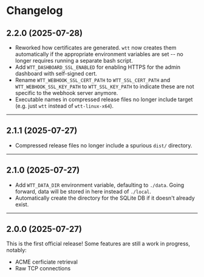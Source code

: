 # Changelog

## 2.2.0 (2025-07-28)

- Reworked how certificates are generated. `wtt` now creates them automatically if the appropriate environment variables are set -- no longer requires running a separate bash script.
- Add `WTT_DASHBOARD_SSL_ENABLED` for enabling HTTPS for the admin dashboard with self-signed cert.
- Rename `WTT_WEBHOOK_SSL_CERT_PATH` to `WTT_SSL_CERT_PATH` and `WTT_WEBHOOK_SSL_KEY_PATH` to `WTT_SSL_KEY_PATH` to indicate these are not specific to the webhook server anymore.
- Executable names in compressed release files no longer include target (e.g. just `wtt` instead of `wtt-linux-x64`).

---

## 2.1.1 (2025-07-27)

- Compressed release files no longer include a spurious `dist/` directory.

---

## 2.1.0 (2025-07-27)

- Add `WTT_DATA_DIR` environment variable, defaulting to `./data`. Going forward, data will be stored in here instead of `./local`.
- Automatically create the directory for the SQLite DB if it doesn't already exist.

---

## 2.0.0 (2025-07-27)

This is the first official release! Some features are still a work in progress, notably:

- ACME cerficiate retrieval
- Raw TCP connections